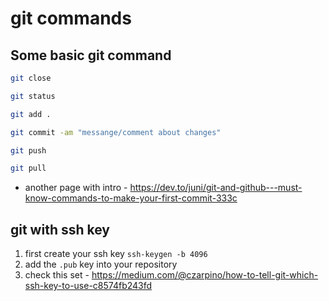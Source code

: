 # git commands

## Some basic git command

```bash
git close

git status

git add .

git commit -am "messange/comment about changes"

git push

git pull
```

* another page with intro - <https://dev.to/juni/git-and-github---must-know-commands-to-make-your-first-commit-333c>


## git with ssh key

1. first create your ssh key `ssh-keygen -b 4096`
2. add the `.pub` key into your repository
3. check this set - <https://medium.com/@czarpino/how-to-tell-git-which-ssh-key-to-use-c8574fb243fd>

